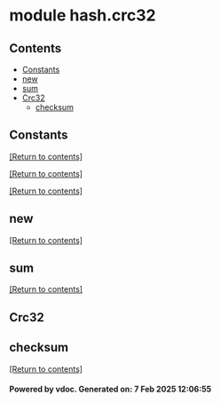 # module hash.crc32


## Contents
- [Constants](#Constants)
- [new](#new)
- [sum](#sum)
- [Crc32](#Crc32)
  - [checksum](#checksum)

## Constants
[[Return to contents]](#Contents)

[[Return to contents]](#Contents)

[[Return to contents]](#Contents)

## new
[[Return to contents]](#Contents)

## sum
[[Return to contents]](#Contents)

## Crc32
## checksum
[[Return to contents]](#Contents)

#### Powered by vdoc. Generated on: 7 Feb 2025 12:06:55
